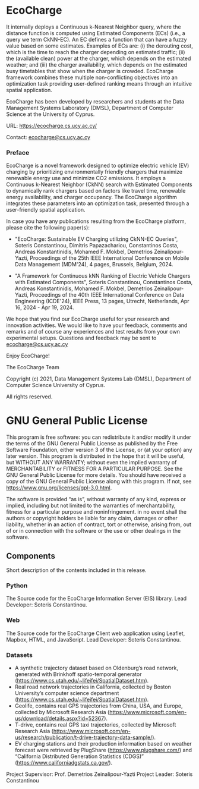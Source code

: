 # EcoCharge

It internally deploys a Continuous k-Nearest Neighbor query, where the distance function is computed using Estimated Components (ECs) (i.e., a query we term CkNN-EC). An EC defines a function that can have a fuzzy value based on some estimates. Examples of ECs are: (i) the derouting cost, which is the time to reach the charger depending on estimated traffic; (ii) the (available clean) power at the charger, which depends on the estimated weather; and (iii) the charger availability,
which depends on the estimated busy timetables that show when the charger is crowded. EcoCharge framework combines these multiple non-conflicting objectives into an
optimization task providing user-defined ranking means through an intuitive spatial application. 

EcoCharge has been developed by researchers and students at the Data Management Systems Laboratory (DMSL), Department of Computer Science at the University of Cyprus.

URL: https://ecocharge.cs.ucy.ac.cy/

Contact: ecocharge@cs.ucy.ac.cy

### Preface
EcoCharge is a novel framework designed to optimize electric vehicle (EV) charging by prioritizing environmentally friendly chargers that maximize renewable energy use and minimize CO2 emissions. It employs a Continuous k-Nearest Neighbor (CkNN) search with Estimated Components to dynamically rank chargers based on factors like travel time, renewable energy availability, and charger occupancy. The EcoCharge algorithm integrates these parameters into an optimization task, presented through a user-friendly spatial application. 

In case you have any publications resulting from the EcoCharge platform, please cite the following paper(s):

- "EcoCharge: Sustainable EV Charging utilizing CkNN-EC Queries", Soteris Constantinou, Dimitris Papazachariou, Constantinos Costa, Andreas Konstantinidis, Mohamed F. Mokbel, Demetrios Zeinalipour-Yazti, Proceedings of the  25th IEEE International Conference on Mobile Data Management (MDM'24), 4 pages, Brussels, Belgium, 2024. 

- "A Framework for Continuous kNN Ranking of Electric Vehicle Chargers with Estimated Components", Soteris Constantinou, Constantinos Costa, Andreas Konstantinidis, Mohamed F. Mokbel, Demetrios Zeinalipour-Yazti, Proceedings of the 40th IEEE International Conference on Data Engineering (ICDE'24), IEEE Press, 13 pages, Utrecht, Netherlands, Apr 16, 2024 - Apr 19, 2024. 


We hope that you find our EcoCharge useful for your research and innovation activities.  We would like to have your feedback, comments and remarks and of course any experiences and test results from your own experimental setups. Questions and feedback may be sent to ecocharge@cs.ucy.ac.cy

Enjoy EcoCharge!

The EcoCharge Team 

Copyright (c) 2021, Data Management Systems Lab (DMSL), Department of Computer Science
University of Cyprus.

All rights reserved.

# GNU General Public License

This program is free software: you can redistribute it and/or modify it under the terms of the GNU General Public License as published by the Free Software Foundation, either version 3 of the License, or (at your option) any later version. This program is distributed in the hope that it will be useful, but WITHOUT ANY WARRANTY; without even the implied warranty of MERCHANTABILITY or FITNESS FOR A PARTICULAR PURPOSE.  See the GNU General Public License for more details. You should have received a copy of the GNU General Public License along with this program.  If not, see https://www.gnu.org/licenses/gpl-3.0.html.

The software is provided “as is”, without warranty of any kind, express or implied, including but not limited to the warranties of merchantability, fitness for a particular purpose and noninfringement. in no event shall the authors or copyright holders be liable for any claim, damages or other liability, whether in an action of contract, tort or otherwise, arising from, out of or in connection with the software or the use or other dealings in the software.


## Components 

Short description of the contents included in this release.

### Python
The Source code for the EcoCharge Information Server (EIS) library. Lead Developer: Soteris Constantinou. 

### Web
The Source code for the EcoCharge Client web application using Leaflet, Mapbox, HTML, and JavaScript. Lead Developer: Soteris Constantinou. 

### Datasets
-  A synthetic trajectory dataset based on Oldenburg’s road network, generated with Brinkhoff spatio-temporal generator (https://www.cs.utah.edu/~lifeifei/SpatialDataset.htm).
-  Real road network trajectories in California, collected by Boston University’s computer science department (https://www.cs.utah.edu/~lifeifei/SpatialDataset.htm).
-  Geolife, contains real GPS trajectories from China, USA, and Europe, collected by Microsoft Research Asia (https://www.microsoft.com/en-us/download/details.aspx?id=52367).
-  T-drive, contains real GPS taxi trajectories, collected by Microsoft Research Asia (https://www.microsoft.com/en-us/research/publication/t-drive-trajectory-data-sample/).
-  EV charging stations and their production information based on weather forecast were retrieved by PlugShare (https://www.plugshare.com/) and “California Distributed Generation
Statistics (CDGS)” (https://www.californiadgstats.ca.gov/). 


Project Supervisor: Prof. Demetrios Zeinalipour-Yazti
Project Leader: Soteris Constantinou

